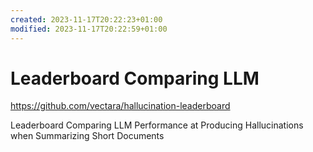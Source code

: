 ```yaml
---
created: 2023-11-17T20:22:23+01:00
modified: 2023-11-17T20:22:59+01:00
---
```


# Leaderboard Comparing LLM

https://github.com/vectara/hallucination-leaderboard

Leaderboard Comparing LLM Performance at Producing Hallucinations when Summarizing Short Documents

